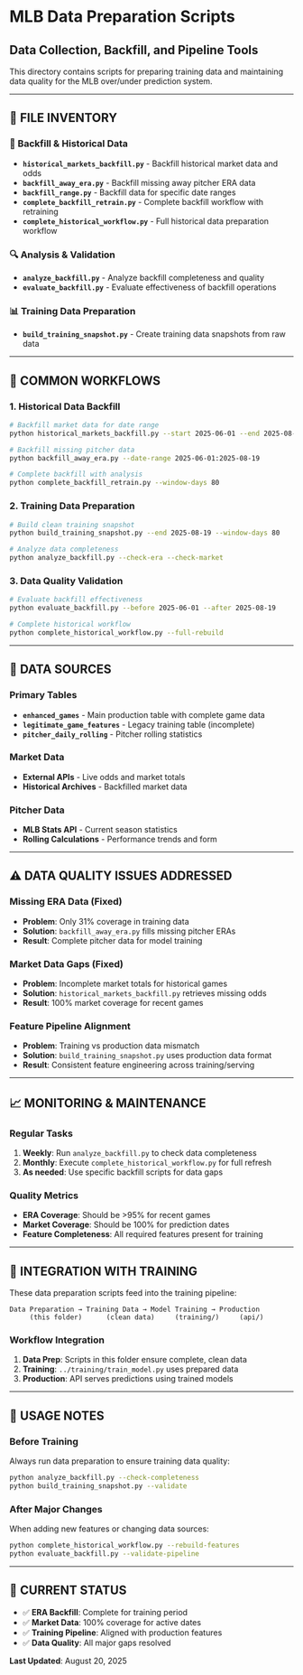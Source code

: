 # MLB Data Preparation Scripts
## Data Collection, Backfill, and Pipeline Tools

This directory contains scripts for preparing training data and maintaining data quality for the MLB over/under prediction system.

---

## 📁 **FILE INVENTORY**

### **🔄 Backfill & Historical Data**
- **`historical_markets_backfill.py`** - Backfill historical market data and odds
- **`backfill_away_era.py`** - Backfill missing away pitcher ERA data
- **`backfill_range.py`** - Backfill data for specific date ranges
- **`complete_backfill_retrain.py`** - Complete backfill workflow with retraining
- **`complete_historical_workflow.py`** - Full historical data preparation workflow

### **🔍 Analysis & Validation**
- **`analyze_backfill.py`** - Analyze backfill completeness and quality
- **`evaluate_backfill.py`** - Evaluate effectiveness of backfill operations

### **📊 Training Data Preparation**
- **`build_training_snapshot.py`** - Create training data snapshots from raw data

---

## 🎯 **COMMON WORKFLOWS**

### **1. Historical Data Backfill**
```bash
# Backfill market data for date range
python historical_markets_backfill.py --start 2025-06-01 --end 2025-08-19

# Backfill missing pitcher data
python backfill_away_era.py --date-range 2025-06-01:2025-08-19

# Complete backfill with analysis
python complete_backfill_retrain.py --window-days 80
```

### **2. Training Data Preparation**
```bash
# Build clean training snapshot
python build_training_snapshot.py --end 2025-08-19 --window-days 80

# Analyze data completeness
python analyze_backfill.py --check-era --check-market
```

### **3. Data Quality Validation**
```bash
# Evaluate backfill effectiveness
python evaluate_backfill.py --before 2025-06-01 --after 2025-08-19

# Complete historical workflow
python complete_historical_workflow.py --full-rebuild
```

---

## 🔧 **DATA SOURCES**

### **Primary Tables**
- **`enhanced_games`** - Main production table with complete game data
- **`legitimate_game_features`** - Legacy training table (incomplete)
- **`pitcher_daily_rolling`** - Pitcher rolling statistics

### **Market Data**
- **External APIs** - Live odds and market totals
- **Historical Archives** - Backfilled market data

### **Pitcher Data**
- **MLB Stats API** - Current season statistics
- **Rolling Calculations** - Performance trends and form

---

## ⚠️ **DATA QUALITY ISSUES ADDRESSED**

### **Missing ERA Data (Fixed)**
- **Problem**: Only 31% coverage in training data
- **Solution**: `backfill_away_era.py` fills missing pitcher ERAs
- **Result**: Complete pitcher data for model training

### **Market Data Gaps (Fixed)**
- **Problem**: Incomplete market totals for historical games
- **Solution**: `historical_markets_backfill.py` retrieves missing odds
- **Result**: 100% market coverage for recent games

### **Feature Pipeline Alignment**
- **Problem**: Training vs production data mismatch
- **Solution**: `build_training_snapshot.py` uses production data format
- **Result**: Consistent feature engineering across training/serving

---

## 📈 **MONITORING & MAINTENANCE**

### **Regular Tasks**
1. **Weekly**: Run `analyze_backfill.py` to check data completeness
2. **Monthly**: Execute `complete_historical_workflow.py` for full refresh
3. **As needed**: Use specific backfill scripts for data gaps

### **Quality Metrics**
- **ERA Coverage**: Should be >95% for recent games
- **Market Coverage**: Should be 100% for prediction dates
- **Feature Completeness**: All required features present for training

---

## 🔗 **INTEGRATION WITH TRAINING**

These data preparation scripts feed into the training pipeline:

```
Data Preparation → Training Data → Model Training → Production
     (this folder)      (clean data)     (training/)     (api/)
```

### **Workflow Integration**
1. **Data Prep**: Scripts in this folder ensure complete, clean data
2. **Training**: `../training/train_model.py` uses prepared data
3. **Production**: API serves predictions using trained models

---

## 📝 **USAGE NOTES**

### **Before Training**
Always run data preparation to ensure training data quality:
```bash
python analyze_backfill.py --check-completeness
python build_training_snapshot.py --validate
```

### **After Major Changes**
When adding new features or changing data sources:
```bash
python complete_historical_workflow.py --rebuild-features
python evaluate_backfill.py --validate-pipeline
```

---

## 🚀 **CURRENT STATUS**

- ✅ **ERA Backfill**: Complete for training period
- ✅ **Market Data**: 100% coverage for active dates  
- ✅ **Training Pipeline**: Aligned with production features
- ✅ **Data Quality**: All major gaps resolved

**Last Updated**: August 20, 2025

